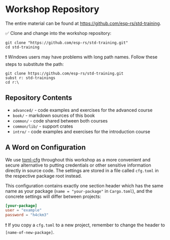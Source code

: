 # Workshop Repository

The entire material can be found at <https://github.com/esp-rs/std-training>.

✅ Clone and change into the workshop repository:

```console
git clone "https://github.com/esp-rs/std-training.git"
cd std-training
```

❗ Windows users may have problems with long path names. Follow these steps to substitute the path:

```console
git clone https://github.com/esp-rs/std-training.git
subst r: std-trainings
cd r:\
```

## Repository Contents

- `advanced/` - code examples and exercises for the advanced course
- `book/` - markdown sources of this book
- `common/` - code shared between both courses
- `common/lib/` - support crates
- `intro/` - code examples and exercises for the introduction course


## A Word on Configuration

We use [toml-cfg](https://github.com/jamesmunns/toml-cfg) throughout this workshop as a more convenient and secure alternative to putting credentials or other sensitive information directly in source code. The settings are stored in a file called `cfg.toml` in the respective package root instead.

This configuration contains exactly one section header which has the same name as your package (`name = "your-package"` in `Cargo.toml`), and the concrete settings will differ between projects:

```toml
[your-package]
user = "example"
password = "h4ckm3"
```

❗ If you copy a `cfg.toml` to a new project, remember to change the header to `[name-of-new-package]`.
